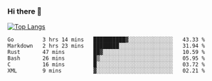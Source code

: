 ### Hi there 👋

<!--
**3Xpl0it3r/3Xpl0it3r** is a ✨ _special_ ✨ repository because its `README.md` (this file) appears on your GitHub profile.

Here are some ideas to get you started:

- 🔭 I’m currently working on ...
- 🌱 I’m currently learning ...
- 👯 I’m looking to collaborate on ...
- 🤔 I’m looking for help with ...
- 💬 Ask me about ...
- 📫 How to reach me: ...
- 😄 Pronouns: ...
- ⚡ Fun fact: ...
-->


[![Top Langs](https://github-readme-stats.vercel.app/api/top-langs/?username=3Xpl0it3r&layout=compact)](https://github.com/3Xpl0it3r/3Xpl0it3r)

<!--START_SECTION:waka-->

```text
Go         3 hrs 14 mins   ██████████▓░░░░░░░░░░░░░░   43.33 %
Markdown   2 hrs 23 mins   ████████░░░░░░░░░░░░░░░░░   31.94 %
Rust       47 mins         ██▓░░░░░░░░░░░░░░░░░░░░░░   10.59 %
Bash       26 mins         █▒░░░░░░░░░░░░░░░░░░░░░░░   05.95 %
C          16 mins         █░░░░░░░░░░░░░░░░░░░░░░░░   03.72 %
XML        9 mins          ▓░░░░░░░░░░░░░░░░░░░░░░░░   02.21 %
```

<!--END_SECTION:waka-->
